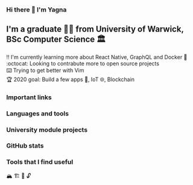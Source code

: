 ### Hi there :wave: I'm Yagna

## I'm a graduate :man_student: from University of Warwick, BSc Computer Science :classical_building:

:bangbang: I'm currently learning more about React Native, GraphQL and Docker :whale: </br >
:octocat: Looking to contrabute more to open source projects </br >
:keyboard: Trying to get better with Vim </br >
:trophy: 2020 goal: Build a few apps :iphone:, IoT :globe_with_meridians:, Blockchain </br >

### Important links

### Languages and tools

### University module projects

### GitHub stats

### Tools that I find useful

:mountain_snow:
:building_construction:
:telescope:
:unlock:
